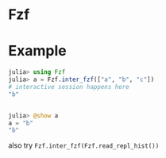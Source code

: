 # Fzf

# Example
```julia
julia> using Fzf
julia> a = Fzf.inter_fzf(["a", "b", "c"])
# interactive session happens here
"b"


julia> @show a
a = "b"
"b"
```

also try `Fzf.inter_fzf(Fzf.read_repl_hist())`

